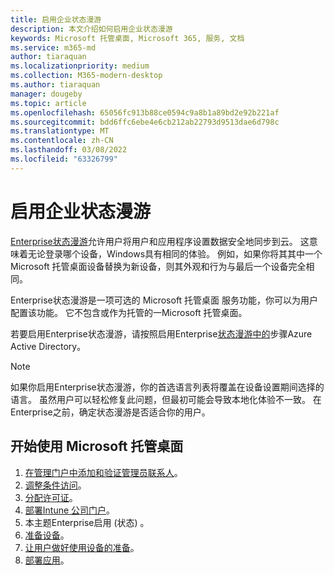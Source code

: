 ```yaml
---
title: 启用企业状态漫游
description: 本文介绍如何启用企业状态漫游
keywords: Microsoft 托管桌面, Microsoft 365, 服务, 文档
ms.service: m365-md
author: tiaraquan
ms.localizationpriority: medium
ms.collection: M365-modern-desktop
ms.author: tiaraquan
manager: dougeby
ms.topic: article
ms.openlocfilehash: 65056fc913b88ce0594c9a8b1a89bd2e92b221af
ms.sourcegitcommit: bdd6ffc6ebe4e6cb212ab22793d9513dae6d798c
ms.translationtype: MT
ms.contentlocale: zh-CN
ms.lasthandoff: 03/08/2022
ms.locfileid: "63326799"
---
```

# <a name="enable-enterprise-state-roaming"></a>启用企业状态漫游

[Enterprise状态漫游](/azure/active-directory/devices/enterprise-state-roaming-overview)允许用户将用户和应用程序设置数据安全地同步到云。 这意味着无论登录哪个设备，Windows具有相同的体验。 例如，如果你将其其中一个Microsoft 托管桌面设备替换为新设备，则其外观和行为与最后一个设备完全相同。

Enterprise状态漫游是一项可选的 Microsoft 托管桌面 服务功能，你可以为用户配置该功能。 它不包含或作为托管的一Microsoft 托管桌面。

若要启用Enterprise状态漫游，请按照启用Enterprise[状态漫游中的](/azure/active-directory/devices/enterprise-state-roaming-enable)步骤Azure Active Directory。

>[!NOTE]
>如果你启用Enterprise状态漫游，你的首选语言列表将覆盖在设备设置期间选择的语言。 虽然用户可以轻松修复此问题，但最初可能会导致本地化体验不一致。 在Enterprise之前，确定状态漫游是否适合你的用户。

## <a name="steps-to-get-started-with-microsoft-managed-desktop"></a>开始使用 Microsoft 托管桌面

1. [在管理门户中添加和验证管理员联系人](add-admin-contacts.md)。
2. [调整条件访问](conditional-access.md)。
3. [分配许可证](assign-licenses.md)。
4. [部署Intune 公司门户](company-portal.md)。
5. 本主题Enterprise启用 (状态) 。
6. [准备设备](prepare-devices.md)。
7. [让用户做好使用设备的准备](get-started-devices.md)。
8. [部署应用](deploy-apps.md)。
